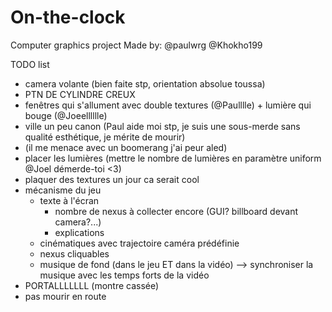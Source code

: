 # On-the-clock
Computer graphics project
Made by:
@paulwrg
@Khokho199

TODO list
 - camera volante (bien faite stp, orientation absolue toussa)
 - PTN DE CYLINDRE CREUX
 - fenêtres qui s'allument avec double textures (@Paulllle) + lumière qui bouge (@Joeelllllle)
 - ville un peu canon (Paul aide moi stp, je suis une sous-merde sans qualité esthétique, je mérite de mourir)
 - (il me menace avec un boomerang j'ai peur aled)
 - placer les lumières (mettre le nombre de lumières en paramètre uniform @Joel démerde-toi <3)
 - plaquer des textures un jour ca serait cool
 - mécanisme du jeu
    - texte à l'écran
        - nombre de nexus à collecter encore (GUI? billboard devant camera?...)
        - explications
    - cinématiques avec trajectoire caméra prédéfinie
    - nexus cliquables
    - musique de fond (dans le jeu ET dans la vidéo) --> synchroniser la musique avec les temps forts de la vidéo
 - PORTALLLLLLL (montre cassée)
 - pas mourir en route